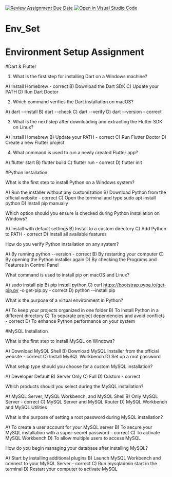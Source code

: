[![Review Assignment Due Date](https://classroom.github.com/assets/deadline-readme-button-22041afd0340ce965d47ae6ef1cefeee28c7c493a6346c4f15d667ab976d596c.svg)](https://classroom.github.com/a/vnsr1XuU)
[![Open in Visual Studio Code](https://classroom.github.com/assets/open-in-vscode-2e0aaae1b6195c2367325f4f02e2d04e9abb55f0b24a779b69b11b9e10269abc.svg)](https://classroom.github.com/online_ide?assignment_repo_id=15627482&assignment_repo_type=AssignmentRepo)
# Env_Set

# Environment Setup Assignment

#Dart & Flutter

1. What is the first step for installing Dart on a Windows machine?

A) Install Homebrew - correct
B) Download the Dart SDK
C) Update your PATH
D) Run Dart Doctor


2. Which command verifies the Dart installation on macOS?

A) dart --install
B) dart --check
C) dart --verify
D) dart --version - correct


3. What is the next step after downloading and extracting the Flutter SDK on Linux?

A) Install Homebrew
B) Update your PATH - correct
C) Run Flutter Doctor
D) Create a new Flutter project


4. What command is used to run a newly created Flutter app?

A) flutter start
B) flutter build
C) flutter run - correct
D) flutter init


#Python Installation

What is the first step to install Python on a Windows system?

A) Run the installer without any customization
B) Download Python from the official website - correct
C) Open the terminal and type sudo apt install python
D) Install pip manually

Which option should you ensure is checked during Python installation on Windows?

A) Install with default settings
B) Install to a custom directory
C) Add Python to PATH - correct
D) Install all available features

How do you verify Python installation on any system?

A) By running python --version - correct
B) By restarting your computer
C) By opening the Python installer again
D) By checking the Programs and Features in Control Panel

What command is used to install pip on macOS and Linux?

A) sudo install pip
B) pip install python
C) curl https://bootstrap.pypa.io/get-pip.py -o get-pip.py - correct
D) python --install pip

What is the purpose of a virtual environment in Python?

A) To keep your projects organized in one folder
B) To install Python in a different directory
C) To separate project dependencies and avoid conflicts - correct
D) To enhance Python performance on your system

#MySQL Installation

What is the first step to install MySQL on Windows?

A) Download MySQL Shell
B) Download MySQL Installer from the official website - correct
C) Install MySQL Workbench
D) Set up a root password

What setup type should you choose for a custom MySQL installation?

A) Developer Default
B) Server Only
C) Full
D) Custom - correct

Which products should you select during the MySQL installation?

A) MySQL Server, MySQL Workbench, and MySQL Shell
B) Only MySQL Server - correct
C) MySQL Server and MySQL Router
D) MySQL Workbench and MySQL Utilities

What is the purpose of setting a root password during MySQL installation?

A) To create a user account for your MySQL server
B) To secure your MySQL installation with a super-secret password - correct 
C) To activate MySQL Workbench
D) To allow multiple users to access MySQL

How do you begin managing your database after installing MySQL?

A) Start by installing additional plugins
B) Launch MySQL Workbench and connect to your MySQL Server - correct
C) Run mysqladmin start in the terminal
D) Restart your computer to activate MySQL
